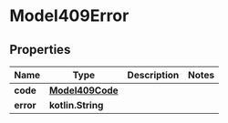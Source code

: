 
# Model409Error

## Properties
Name | Type | Description | Notes
------------ | ------------- | ------------- | -------------
**code** | [**Model409Code**](Model409Code.md) |  | 
**error** | **kotlin.String** |  | 



